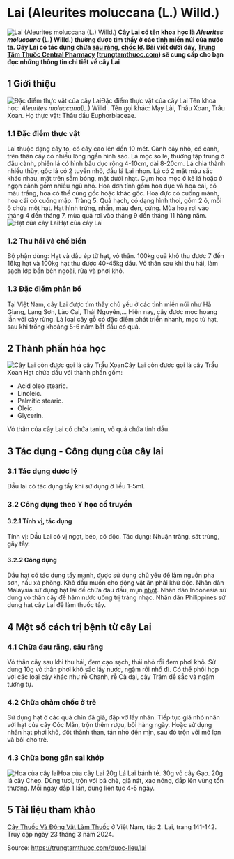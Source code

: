 # Lai (Aleurites moluccana (L.) Willd.)

![Lai \(Aleurites moluccana \(L.\) Willd.\)](https://trungtamthuoc.com/images/others/cay-lai-4356.jpg)
**Cây Lai có tên khoa học là _Aleurites moluccana_ (L.) Willd.) thường được tìm thấy ở các tỉnh miền núi của nước ta. Cây Lai có tác dụng chữa [sâu răng](https://trungtamthuoc.com/bai-viet/benh-sau-rang "sâu răng"), [chốc lở](https://trungtamthuoc.com/bai-viet/benh-choc "chốc lở"). Bài viết dưới đây, [Trung Tâm Thuốc Central Pharmacy](https://trungtamthuoc.com/ "Trung Tâm Thuốc Central Pharmacy") ([trungtamthuoc.com](https://trungtamthuoc.com/ "trungtamthuoc.com")) sẽ cung cấp cho bạn đọc những thông tin chi tiết về cây Lai**
##  1 Giới thiệu
![Đặc điểm thực vật của cây Lai](https://trungtamthuoc.com/images/item/cay-lai-0.jpg)Đặc điểm thực vật của cây Lai
Tên khoa học: _Aleurites moluccana_(L.) Willd _._
Tên gọi khác: Mạy Lải, Thẩu Xoan, Trẩu Xoan.
Họ thực vật: Thầu dầu Euphorbiaceae.
### 1.1 Đặc điểm thực vật
Lai thuộc dạng cây to, có cây cao lên đến 10 mét.
Cành cây nhỏ, có canh, trên thân cây có nhiều lông ngắn hình sao.
Lá mọc so le, thường tập trung ở đầu cành, phiến lá có hình bầu dục rộng 4-10cm, dài 8-20cm. Lá chia thành nhiều thùy, gốc lá có 2 tuyến nhỏ, đầu lá Lai nhọn. Lá có 2 mặt màu sắc khác nhau, mặt trên sẫm bóng, mặt dưới nhạt.
Cụm hoa mọc ở kẽ lá hoặc ở ngọn cành gồm nhiều ngù nhỏ.
Hoa đơn tính gồm hoa đực và hoa cái, có màu trắng, hoa có thể cùng gốc hoặc khác gốc.
Hoa đực có cuống mảnh, hoa cái có cuống mập.
Tràng 5.
Quả hạch, có dạng hình thoi, gồm 2 ô, mỗi ô chứa một hạt.
Hạt hình trứng, nhẵn, màu đen, cứng.
Mùa hoa rơi vào tháng 4 đến tháng 7, mùa quả rơi vào tháng 9 đến tháng 11 hàng năm.
![Hạt của cây Lai](https://trungtamthuoc.com/images/item/cay-lai-1.jpg)Hạt của cây Lai
### 1.2 Thu hái và chế biến
Bộ phận dùng: Hạt và dầu ép từ hạt, vỏ thân.
100kg quả khô thu được 7 đến 16kg hạt và 100kg hạt thu được 40-45kg dầu.
Vỏ thân sau khi thu hái, làm sạch lớp bẩn bên ngoài, rửa và phơi khô.
### 1.3 Đặc điểm phân bố
Tại Việt Nam, cây Lai được tìm thấy chủ yếu ở các tỉnh miền núi như Hà Giang, Lạng Sơn, Lào Cai, Thái Nguyên,... Hiện nay, cây được mọc hoang lẫn với cây rừng.
Là loại cây gỗ có đặc điểm phát triển nhanh, mọc từ hạt, sau khi trồng khoảng 5-6 năm bắt đầu có quả.
##  2 Thành phần hóa học
![Cây Lai còn được gọi là cây Trẩu Xoan](https://trungtamthuoc.com/images/item/cay-lai-2.jpg)Cây Lai còn được gọi là cây Trẩu Xoan
Hạt chứa dầu với thành phần gồm:
  * Acid oleo stearic.
  * Linoleic.
  * Palmitic stearic.
  * Oleic.
  * Glycerin.


Vỏ thân của cây Lai có chứa tanin, vỏ quả chứa tinh dầu.
##  3 Tác dụng - Công dụng của cây lai
### 3.1 Tác dụng dược lý
Dầu lai có tác dụng tẩy khi sử dụng ở liều 1-5ml.
### 3.2 Công dụng theo Y học cổ truyền
#### 3.2.1 Tính vị, tác dụng
Tính vị: Dầu Lai có vị ngọt, béo, có độc.
Tác dụng: Nhuận tràng, sát trùng, gây tẩy.
#### 3.2.2 Công dụng
Dầu hạt có tác dụng tẩy mạnh, được sử dụng chủ yếu để làm nguồn pha sơn, nấu xà phòng.
Khô dầu muốn cho động vật ăn phải khử độc.
Nhân dân Malaysia sử dụng hạt lai để chữa đau đầu, mụn [nhọt](https://trungtamthuoc.com/bai-viet/nhot "nhọt").
Nhân dân Indonesia sử dụng vỏ thân cây để hãm nước uống trị tràng nhạc.
Nhân dân Philippines sử dụng hạt cây Lai để làm thuốc tẩy.
##  4 Một số cách trị bệnh từ cây Lai
### 4.1 Chữa đau răng, sâu răng
Vỏ thân cây sau khi thu hái, đem cạo sạch, thái nhỏ rồi đem phơi khô.
Sử dụng 10g vỏ thân phơi khô sắc lấy nước, ngậm rồi nhổ đi.
Có thể phối hợp với các loại cây khác như rễ Chanh, rễ Cà dại, cây Trám để sắc và ngậm tương tự.
### 4.2 Chữa chàm chốc ở trẻ
Sử dụng hạt ở các quả chín đã già, đập vỡ lấy nhân.
Tiếp tục giã nhỏ nhân với hạt của cây Cóc Mẳn, trộn thêm rượu, bôi hàng ngày.
Hoặc sử dụng nhân hạt phơi khô, đốt thành than, tán nhỏ đến mịn, sau đó trộn với mỡ lợn và bôi cho trẻ.
### 4.3 Chữa bong gân sai khớp
![Hoa của cây lai](https://trungtamthuoc.com/images/item/cay-lai-3.jpg)Hoa của cây Lai
20g Lá Lai bánh tẻ.
30g vỏ cây Gạo.
20g lá cây Chẹo.
Dùng tươi, trộn với bã chè, giã nát, xao nóng, đắp lên vùng tổn thương.
Mỗi ngày đắp 1 lần, dùng liên tục 4-5 ngày.
##  5 Tài liệu tham khảo
[Cây Thuốc Và Động Vật Làm Thuốc](https://trungtamthuoc.com/bai-viet/doc-online-va-tai-mien-phi-pdf-sach-cay-thuoc-va-dong-vat-lam-thuoc-o-viet-nam "Cây Thuốc Và Động Vật Làm Thuốc") ở Việt Nam, tập 2. Lai, trang 141-142. Truy cập ngày 23 tháng 3 năm 2024.


Source: https://trungtamthuoc.com/duoc-lieu/lai